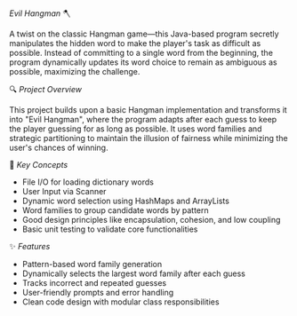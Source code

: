 *Evil Hangman* 🪓

A twist on the classic Hangman game—this Java-based program secretly manipulates the hidden word to make the player's task as difficult as possible. Instead of committing to a single word from the beginning, the program dynamically updates its word choice to remain as ambiguous as possible, maximizing the challenge.

🔍 *Project Overview*

This project builds upon a basic Hangman implementation and transforms it into "Evil Hangman", where the program adapts after each guess to keep the player guessing for as long as possible. It uses word families and strategic partitioning to maintain the illusion of fairness while minimizing the user's chances of winning.

🧠 *Key Concepts*
- File I/O for loading dictionary words
- User Input via Scanner
- Dynamic word selection using HashMaps and ArrayLists
- Word families to group candidate words by pattern
- Good design principles like encapsulation, cohesion, and low coupling
- Basic unit testing to validate core functionalities

✨ *Features*
- Pattern-based word family generation
- Dynamically selects the largest word family after each guess
- Tracks incorrect and repeated guesses
- User-friendly prompts and error handling
- Clean code design with modular class responsibilities
